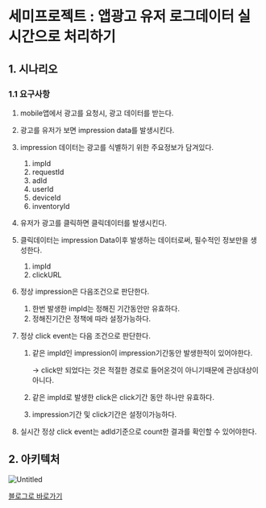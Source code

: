 # 세미프로젝트 : 앱광고 유저 로그데이터 실시간으로 처리하기

## 1. 시나리오

### 1.1 요구사항

1. mobile앱에서 광고를 요청시, 광고 데이터를 받는다.
2. 광고를 유저가 보면 impression data를 발생시킨다.
3. impression 데이터는 광고를 식별하기 위한 주요정보가 담겨있다.
    1. impId
    2. requestId
    3. adId
    4. userId
    5. deviceId
    6. inventoryId
4. 유저가 광고를 클릭하면 클릭데이터를 발생시킨다.
5. 클릭데이터는 impression Data이후 발생하는 데이터로써, 필수적인 정보만을 생성한다.
    1. impId
    2. clickURL

1. 정상 impression은 다음조건으로 판단한다.
    1. 한번 발생한 impId는 정해진 기간동안만 유효하다.
    2. 정해진기간은 정책에 따라 설정가능하다.
    
2. 정상 click event는 다음 조건으로 판단한다.
    1. 같은 impId인 impression이  impression기간동안 발생한적이 있어야한다.
        
        → click만 되었다는 것은 적절한 경로로 들어온것이 아니기때문에 관심대상이 아니다.
        
    2. 같은 impId로 발생한 click은 click기간 동안 하나만 유효하다.
    3. impression기간 및 click기간은 설정이가능하다.
3. 실시간 정상 click event는 adId기준으로 count한 결과를 확인할 수 있어야한다.


## 2. 아키텍처

![Untitled](https://user-images.githubusercontent.com/56438131/230126917-3a211c9f-b99c-4fe9-bf21-f886eb368370.png)

[블로그로 바로가기](https://jongwon0280.github.io/project/KAFKA-setup-%ED%94%84%EB%A1%9C%EC%A0%9D%ED%8A%B8(1)/)






